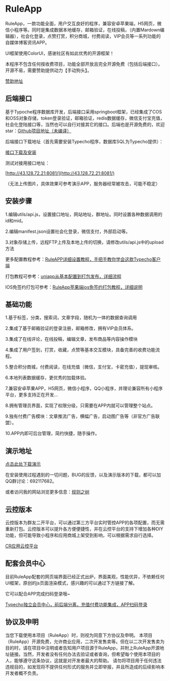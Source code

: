 # RuleApp

RuleApp，一款功能全面，用户交互良好的程序，兼容安卓苹果端，H5网页，微信小程序等。同时是集成数据本地缓存，邮箱验证，在线投稿，（内置Mardown编辑器），社会化登录，点赞打赏，积分商城，付费阅读，VIP会员等一系列功能的自媒体博客资讯APP。

UI框架使用ColorUI，感谢社区有如此优秀的开源框架！

本程序不包含任何按收费项目，功能全部开放且完全开源免费（包括后端接口）。开源不易，需要赞助提供动力【手动狗头】。


[赞助地址](https://www.ruletree.club/sponsor.html)

## 后端接口

基于Typoche程序数据库开发，后端接口采用springboot框架，已经集成了COS和OSS对象存储，token登录验证，邮箱验证，redis数据缓存，微信支付宝充值，社会化登陆接口等，当然也可以自行对接其它的接口。后端也是开源免费的，欢迎star：[Github项目地址（未编译）](https://github.com/buxia97/RuleApi)


后端接口下载地址（首先需要安装Typecho程序，数据库SQL为Typecho提供）：

[接口下载及安装](https://www.ruletree.club/archives/2786/)

测试对接用接口地址：

[http://43.128.72.21:8081/](http://43.128.72.21:8081/)

（无法上传图片，具体效果可参考演示APP，服务器经常被攻击，可能不稳定）


## 安装步骤

1.编辑utils/api.js，设置接口地址，网站地址，群地址。同时设置各种数据调用的id和mid。

2.编辑manifest.json设置社会化登录，微信支付，外部启动等。

3.对象存储上传，远程FTP上传及本地上传的切换，请修改utils/api.js中的upload方法

更多配置教程参考：[RuleAPP详细设置教程，手把手教你学会这款Typecho客户端](https://www.ruletree.club/archives/2955/)

打包教程可参考：[uniapp从基本配置到打包发布，详细流程](https://www.ruletree.club/archives/2894/)

IOS免签约打包可参考：[RuleApp苹果端ios免签约打包教程，详细说明](https://www.ruletree.club/archives/2845/)


## 基础功能

1.基于标签，分类，搜索词，文章字段，随机为一体的数据查询调用

2.集成了基于邮箱验证的登录注册，邮箱修改，拥有VIP会员体系。

3.集成了在线评论，在线投稿，编辑文章，发布商品等内容操作模块

4.集成了用户签到，打赏，收藏，点赞等基本交互模块，具备完善的收费功能流程。

5.整合积分商城，付费阅读，在线充值（微信，支付宝，卡密充值），提现审核。

6.本地列表数据缓存，更优秀的加载体验。

7.兼容安卓苹果APP，H5网页，微信小程序，QQ小程序，并理论兼容所有小程序平台，更多支持正在开发...

8.拥有管理员界面，实现了权限分级，只需要在APP内就可以管理整个站点。

9.独有付费广告模块：文章推流广告，横幅广告，启动图广告等（非官方广告联盟）。

10.APP内即可后台管理，简约快捷，随手操作。

## 演示地址

[点击此处下载演示](https://www.pgyer.com/J9bd)

在安装使用过程遇到的一切问题，BUG的反馈，以及演示版本的下载，都可以加QQ群讨论：692117682。


或者访问我的网站浏览更多信息：[规则之树](https://www.ruletree.club/archives/2649/)

## 云控版本

云控版本为群友二开平台，可以通过第三方平台实时管控APP的各项配置，而无需重新打包。云控版本可以提升各方便便捷性，并在云控平台的支持下增加各种DIY功能，但可能导致小程序和应用商城上架受到影响，可以根据需求自行选择。

[CR应用云控平台](https://godgroup.club/)


## 配套会员中心

目前RuleApp配套的网页端界面已经正式出炉，界面美观，性能优异，不依赖任何UI框架，原创的js页面渲染模式，感兴趣的可以通过下方链接了解。

它可以配合APP完成扫码登录哦~

[Typecho独立会员中心，前后端分离，充值付费功能集成，APP扫码登录](https://www.ruletree.club/archives/2979/)

## 协议及申明

当您下载使用本项目（RuleApp）时，则视为同意下方协议及申明。
本项目（RuleApp）开源免费，允许商业应用，二次开发售卖等。但在以二次开发售卖为目的时，请在项目中注明或者告知用户项目源于RuleApp，并附上RuleApp开源地址链接。当然，开发者没有任何办法去验证或者查询，但希望每个使用本项目的人，能够遵守这条协议，这就是对开发者最大的帮助。
请勿将项目用于任何违法违规目的，如发现将不提供任何形式的服务并立即举报，并且所造成的后续影响本开发者概不负责。